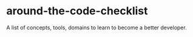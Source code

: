 # around-the-code-checklist
A list of concepts, tools, domains to learn to become a better developer. 
